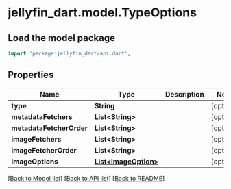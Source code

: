 # jellyfin_dart.model.TypeOptions

## Load the model package
```dart
import 'package:jellyfin_dart/api.dart';
```

## Properties
Name | Type | Description | Notes
------------ | ------------- | ------------- | -------------
**type** | **String** |  | [optional] 
**metadataFetchers** | **List&lt;String&gt;** |  | [optional] 
**metadataFetcherOrder** | **List&lt;String&gt;** |  | [optional] 
**imageFetchers** | **List&lt;String&gt;** |  | [optional] 
**imageFetcherOrder** | **List&lt;String&gt;** |  | [optional] 
**imageOptions** | [**List&lt;ImageOption&gt;**](ImageOption.md) |  | [optional] 

[[Back to Model list]](../README.md#documentation-for-models) [[Back to API list]](../README.md#documentation-for-api-endpoints) [[Back to README]](../README.md)


